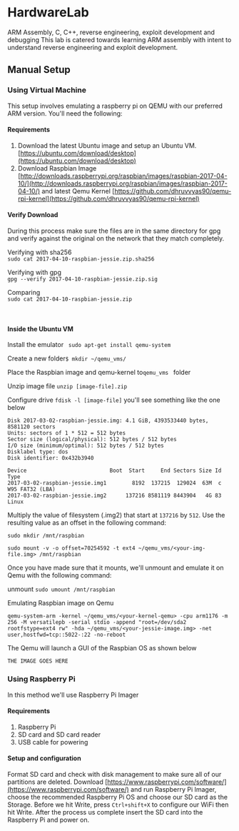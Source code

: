 # HardwareLab
ARM Assembly, C, C++, reverse engineering, exploit development and debugging
This lab is catered towards learning ARM assembly with intent to understand reverse engineering and exploit development.

## Manual Setup
### Using Virtual Machine
This setup involves emulating a raspberry pi on QEMU with our preferred ARM version. 
You'll need the following:

#### Requirements
<!-- OL -->

1. Download the latest Ubuntu image and setup an Ubuntu VM. <!-- Links -->
[https://ubuntu.com/download/desktop](https://ubuntu.com/download/desktop)
1. Download Raspbian Image <!-- Links -->
[http://downloads.raspberrypi.org/raspbian/images/raspbian-2017-04-10/](http://downloads.raspberrypi.org/raspbian/images/raspbian-2017-04-10/)  and latest Qemu Kernel <!-- Links -->
[https://github.com/dhruvvyas90/qemu-rpi-kernel](https://github.com/dhruvvyas90/qemu-rpi-kernel)

#### Verify Download
<p>During this process make sure the files are in the same directory for gpg and verify against the original on the network that they match completely.</p>

<p>Verifying with sha256
<code>
sudo cat 2017-04-10-raspbian-jessie.zip.sha256
</code></p>

<p> Verifying with gpg 
<code>
gpg --verify 2017-04-10-raspbian-jessie.zip.sig
</code></p>

<p>Comparing 
<code>
sudo cat 2017-04-10-raspbian-jessie.zip
</code></p> 
</br>

#### Inside the Ubuntu VM
<p> Install the emulator  <code> sudo apt-get install qemu-system </code></p>
<p>Create a new folder<code>$ mkdir ~/qemu_vms/</code></p>
<p>Place the Raspbian image and qemu-kernel to<code>qemu_vms </code> folder</p>
<p>Unzip image file <code>unzip [image-file].zip</code></p>
<p>Configure drive <code>fdisk -l [image-file]</code> you'll see something like the one below</p>

```
Disk 2017-03-02-raspbian-jessie.img: 4.1 GiB, 4393533440 bytes, 8581120 sectors
Units: sectors of 1 * 512 = 512 bytes
Sector size (logical/physical): 512 bytes / 512 bytes
I/O size (minimum/optimal): 512 bytes / 512 bytes
Disklabel type: dos
Disk identifier: 0x432b3940

Device                          Boot  Start     End Sectors Size Id Type
2017-03-02-raspbian-jessie.img1        8192  137215  129024  63M  c W95 FAT32 (LBA)
2017-03-02-raspbian-jessie.img2      137216 8581119 8443904   4G 83 Linux
```

<p>Multiply the value of filesystem (.img2) that start at <code>137216</code> by <code>512</code>. Use the resulting value as an offset in the following command:

```
sudo mkdir /mnt/raspbian

sudo mount -v -o offset=70254592 -t ext4 ~/qemu_vms/<your-img-file.img> /mnt/raspbian
```

<p>Once you have made sure that it mounts, we'll unmount and emulate it on Qemu with the following command:</p>
<p>unmount <code>sudo umount /mnt/raspbian</code></p>

<p>Emulating Raspbian image on Qemu</p>

```
qemu-system-arm -kernel ~/qemu_vms/<your-kernel-qemu> -cpu arm1176 -m 256 -M versatilepb -serial stdio -append "root=/dev/sda2 rootfstype=ext4 rw" -hda ~/qemu_vms/<your-jessie-image.img> -net user,hostfwd=tcp::5022-:22 -no-reboot

```

<p>The Qemu will launch a GUI of the Raspbian OS as shown below</p>

```
THE IMAGE GOES HERE
```


### Using Raspberry Pi
In this method we'll use Raspberry Pi Imager
#### Requirements
<!-- OL -->

1. Raspberry Pi
1. SD card and SD card reader
1. USB cable for powering
#### Setup and configuration
Format SD card and check with disk management to make sure all of our partitions are deleted. Download [https://www.raspberrypi.com/software/](https://www.raspberrypi.com/software/) and run Raspberry Pi Imager, choose the recommended Raspberry Pi OS and choose our SD card as the Storage. Before we hit Write, press <code>Ctrl+shift+X</code> to configure our WiFi then hit Write. After the process us complete insert the SD card into the Raspberry Pi and power on.





